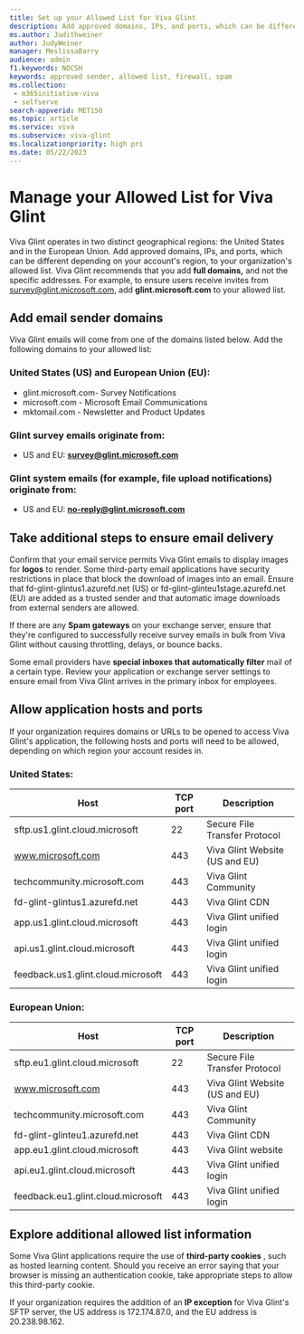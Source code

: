 ```yaml
---
title: Set up your Allowed List for Viva Glint
description: Add approved domains, IPs, and ports, which can be different depending on your account's region, to your organization's allowed list.
ms.author: Judithweiner
author: JudyWeiner
manager: MeslissaBarry
audience: admin
f1.keywords: NOCSH
keywords: approved sender, allowed list, firewall, spam
ms.collection: 
 - m365initiative-viva
 - selfserve
search-appverid: MET150
ms.topic: article
ms.service: viva
ms.subservice: viva-glint
ms.localizationpriority: high pri
ms.date: 05/22/2023
---
```



# Manage your Allowed List for Viva Glint

Viva Glint operates in two distinct geographical regions: the United States and in the European Union. Add approved domains, IPs, and ports, which can be different depending on your account's region, to your organization's allowed list. Viva Glint recommends that you add **full domains,** and not the specific addresses. For example, to ensure users receive invites from [survey@glint.microsoft.com](mailto:survey@glint.microsoft.com), add **glint.microsoft.com** to your allowed list.

## Add email sender domains

Viva Glint emails will come from one of the domains listed below. Add the following domains to your allowed list:

### United States (US) and European Union (EU):

- glint.microsoft.com- Survey Notifications
- microsoft.com - Microsoft Email Communications
- mktomail.com - Newsletter and Product Updates

### Glint survey emails originate from:

- US and EU: [**survey@glint.microsoft.com**](mailto:survey@glint.microsoft.com)

### Glint system emails (for example, file upload notifications) originate from:

- US and EU: [**no-reply@glint.microsoft.com**](mailto:no-reply@glint.microsoft.com)

## Take additional steps to ensure email delivery

Confirm that your email service permits Viva Glint emails to display images for **logos** to render. Some third-party email applications have security restrictions in place that block the download of images into an email. Ensure that fd-glint-glintus1.azurefd.net (US) or fd-glint-glinteu1stage.azurefd.net (EU) are added as a trusted sender and that automatic image downloads from external senders are allowed.

If there are any **Spam gateways** on your exchange server, ensure that they're configured to successfully receive survey emails in bulk from Viva Glint without causing throttling, delays, or bounce backs.

Some email providers have **special inboxes that automatically filter** mail of a certain type. Review your application or exchange server settings to ensure email from Viva Glint arrives in the primary inbox for employees.

## Allow application hosts and ports

If your organization requires domains or URLs to be opened to access Viva Glint's application, the following hosts and ports will need to be allowed, depending on which region your account resides in.

### United States:

| **Host** | TCP port | Description |
| --- | --- | --- |
| sftp.us1.glint.cloud.microsoft | 22 | Secure File Transfer Protocol |
| www.microsoft.com | 443 | Viva Glint Website (US and EU) |
| techcommunity.microsoft.com | 443 | Viva Glint Community |
| fd-glint-glintus1.azurefd.net | 443 | Viva Glint CDN |
| app.us1.glint.cloud.microsoft | 443 | Viva Glint unified login |
| api.us1.glint.cloud.microsoft | 443 | Viva Glint unified login |
| feedback.us1.glint.cloud.microsoft | 443 | Viva Glint unified login |

### European Union:

| **Host** | **TCP port** | **Description** |
| --- | --- | --- |
| sftp.eu1.glint.cloud.microsoft | 22 | Secure File Transfer Protocol |
| www.microsoft.com | 443 | Viva Glint Website (US and EU) |
| techcommunity.microsoft.com | 443 | Viva Glint Community |
| fd-glint-glinteu1.azurefd.net | 443 | Viva Glint CDN |
| app.eu1.glint.cloud.microsoft | 443 | Viva Glint website |
| api.eu1.glint.cloud.microsoft | 443 | Viva Glint unified login |
| feedback.eu1.glint.cloud.microsoft | 443 | Viva Glint unified login |

## Explore additional allowed list information

Some Viva Glint applications require the use of **third-party cookies** , such as hosted learning content. Should you receive an error saying that your browser is missing an authentication cookie, take appropriate steps to allow this third-party cookie.

If your organization requires the addition of an **IP exception** for Viva Glint's SFTP server, the US address is 172.174.87.0, and the EU address is 20.238.98.162.

